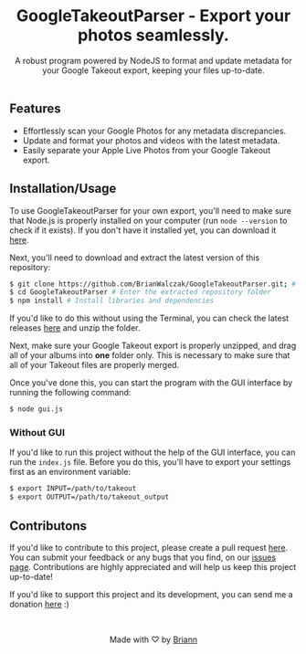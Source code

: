<h1 align="center">GoogleTakeoutParser - Export your photos seamlessly.</h1>

<p align="center">A robust program powered by NodeJS to format and update metadata for your Google Takeout export, keeping your files up-to-date.<br><br></p>

## Features
- Effortlessly scan your Google Photos for any metadata discrepancies.
- Update and format your photos and videos with the latest metadata.
- Easily separate your Apple Live Photos from your Google Takeout export.

## Installation/Usage
To use GoogleTakeoutParser for your own export, you'll need to make sure that Node.js is properly installed on your computer (run `node --version` to check if it exists). If you don't have it installed yet, you can download it [here](https://nodejs.org/en/download).

Next, you'll need to download and extract the latest version of this repository:

```bash
$ git clone https://github.com/BrianWalczak/GoogleTakeoutParser.git; # Clone the repository from GitHub
$ cd GoogleTakeoutParser # Enter the extracted repository folder
$ npm install # Install libraries and dependencies
```

If you'd like to do this without using the Terminal, you can check the latest releases [here](https://github.com/BrianWalczak/GoogleTakeoutParser/releases/) and unzip the folder.

Next, make sure your Google Takeout export is properly unzipped, and drag all of your albums into **one** folder only. This is necessary to make sure that all of your Takeout files are properly merged.

Once you've done this, you can start the program with the GUI interface by running the following command:
```bash
$ node gui.js
```

### Without GUI
If you'd like to run this project without the help of the GUI interface, you can run the `index.js` file. Before you do this, you'll have to export your settings first as an environment variable:
```bash
$ export INPUT=/path/to/takeout
$ export OUTPUT=/path/to/takeout_output
```

## Contributons
If you'd like to contribute to this project, please create a pull request [here](https://github.com/BrianWalczak/GoogleTakeoutParser/pulls). You can submit your feedback or any bugs that you find, on our <a href='https://github.com/BrianWalczak/GoogleTakeoutParser/issues'>issues page</a>. Contributions are highly appreciated and will help us keep this project up-to-date!

If you'd like to support this project and its development, you can send me a donation <a href='https://buymeacoffee.com/briann'>here</a> :)

<br>
  <p align="center">Made with ♡ by <a href="https://www.brianwalczak.com">Briann</a></p>
